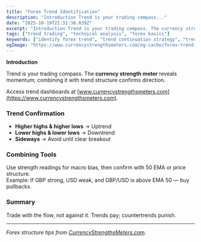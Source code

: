 ```yaml
---
title: "Forex Trend Identification"
description: "Introduction Trend is your trading compass..."
date: "2025-10-19T21:31:38.039Z"
excerpt: "Introduction Trend is your trading compass. The currency strength meter reveals momentum; combining it with trend structure confirms direction. Access trend dashboards at [www.currencystrengthsmeters.com](https://www.currencystrengthsmeters.com). Trend Confirmation - Higher highs & higher lows → Uptrend - Lower highs & lower lows → Downtrend - Sideways → Avoid until clear breakout Combining..."
tags: ["trend trading", "technical analysis", "forex basics"]
keywords: ["identify forex trend", "trend continuation strategy", "trend filters forex", "EMA trend analysis", "currency strength trend"]
ogImage: "https://www.currencystrengthsmeters.com/og-cache/forex-trend-identification.jpg"
---
```

**Introduction**

Trend is your trading compass. The **currency strength meter** reveals momentum; combining it with trend structure confirms direction.

Access trend dashboards at [www.currencystrengthsmeters.com](https://www.currencystrengthsmeters.com).

### Trend Confirmation

- **Higher highs & higher lows** → Uptrend  
- **Lower highs & lower lows** → Downtrend  
- **Sideways** → Avoid until clear breakout

### Combining Tools

Use strength readings for macro bias, then confirm with 50 EMA or price structure.  
Example: If GBP strong, USD weak, and GBP/USD is above EMA 50 — buy pullbacks.

### Summary

Trade with the flow, not against it. Trends pay; countertrends punish.

---

*Forex structure tips from [CurrencyStrengthsMeters.com](https://www.currencystrengthsmeters.com).*
